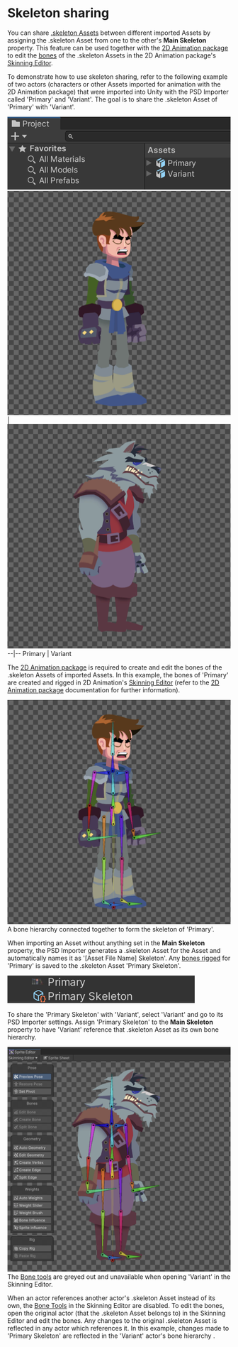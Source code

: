 # Skeleton sharing
You can share [.skeleton Assets](PSD-importer-properties.md#main-skeleton) between different imported Assets by assigning the .skeleton Asset from one to the other's **Main Skeleton** property. This feature can be used together with the [2D Animation package](https://docs.unity3d.com/Packages/com.unity.2d.animation@latest) to edit the [bones](https://docs.unity3d.com/Packages/com.unity.2d.animation@9.0/manual/SkinEdToolsShortcuts.html#bone-tools) of the .skeleton Assets in the 2D Animation package's [Skinning Editor](https://docs.unity3d.com/Packages/com.unity.2d.animation@9.0/manual/SkinningEditor.html).

To demonstrate how to use skeleton sharing, refer to the following example of two actors (characters or other Assets imported for animation with the 2D Animation package) that were imported into Unity with the PSD Importer called 'Primary' and 'Variant'. The goal is to share the .skeleton Asset of 'Primary' with 'Variant'.

![](images/primary-variant-assets.png)
![](images/primary-character.png)  |  ![](images/variant-character.png)
--|--
Primary  | Variant

The [2D Animation package](https://docs.unity3d.com/Packages/com.unity.2d.animation@latest) is required to create and edit the bones of the .skeleton Assets of imported Assets. In this example, the bones of 'Primary' are created and rigged in 2D Animation's [Skinning Editor](https://docs.unity3d.com/Packages/com.unity.2d.animation@9.0/manual/SkinningEditor.html) (refer to the [2D Animation package](https://docs.unity3d.com/Packages/com.unity.2d.animation@latest) documentation for further information).

![](images/rigged-primary.png)<br/>A bone hierarchy connected together to form the skeleton of 'Primary'.

When importing an Asset without anything set in the **Main Skeleton** property, the PSD Importer generates a .skeleton Asset for the Asset and automatically names it as '[Asset File Name] Skeleton'. Any [bones rigged](https://docs.unity3d.com/Packages/com.unity.2d.animation@9.0/manual/SkinEdToolsShortcuts.html#bone-tools) for 'Primary' is saved to the .skeleton Asset 'Primary Skeleton'.

![](images/primary-skeleton.png)

To share the 'Primary Skeleton' with 'Variant', select 'Variant' and go to its PSD Importer settings. Assign 'Primary Skeleton' to the **Main Skeleton** property to have 'Variant' reference that .skeleton Asset as its own bone hierarchy.

![](images/variant-skeleton.png)<br/>The [Bone tools](https://docs.unity3d.com/Packages/com.unity.2d.animation@9.0/manual/SkinEdToolsShortcuts.html#bone-tools) are greyed out and unavailable when opening 'Variant' in the Skinning Editor.

When an actor references another actor's .skeleton Asset instead of its own, the [Bone Tools](https://docs.unity3d.com/Packages/com.unity.2d.animation@9.0/manual/SkinEdToolsShortcuts.html#bone-tools) in the Skinning Editor are disabled. To edit the bones, open the original actor (that the .skeleton Asset belongs to) in the Skinning Editor and edit the bones. Any changes to the original .skeleton Asset is reflected in any actor which references it. In this example, changes made to 'Primary Skeleton' are reflected in the 'Variant' actor's bone hierarchy .
